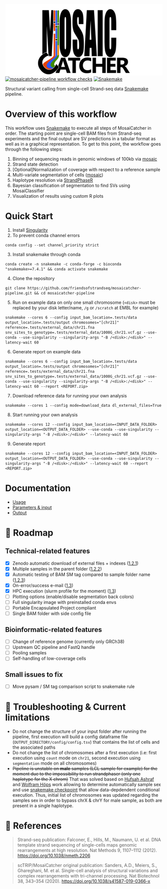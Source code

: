 ![MosaiCatcher](docs/images/mosaic_logo.png)
[![mosaicatcher-pipeline workflow checks](https://github.com/friendsofstrandseq/mosaicatcher-pipeline/actions/workflows/classic_run.yaml/badge.svg)](https://github.com/friendsofstrandseq/mosaicatcher-pipeline/actions/workflows/classic_run.yaml)
[![Snakemake](https://img.shields.io/badge/snakemake-≥7.4.0-brightgreen.svg)](https://snakemake.github.io)

Structural variant calling from single-cell Strand-seq data [Snakemake](https://github.com/snakemake/snakemake) pipeline.


#  Overview of this workflow

This workflow uses [Snakemake](https://github.com/snakemake/snakemake) to
execute all steps of MosaiCatcher in order. The starting point are single-cell
BAM files from Strand-seq experiments and the final output are SV predictions in
a tabular format as well as in a graphical representation. To get to this point,
the workflow goes through the following steps:

  1. Binning of sequencing reads in genomic windows of 100kb via [mosaic](https://github.com/friendsofstrandseq/mosaicatcher)
  2. Strand state detection
  3. [Optional]Normalization of coverage with respect to a reference sample
  4. Multi-variate segmentation of cells ([mosaic](https://github.com/friendsofstrandseq/mosaicatcher))
  5. Haplotype resolution via [StrandPhaseR](https://github.com/daewoooo/StrandPhaseR)
  6. Bayesian classification of segmentation to find SVs using MosaiClassifier
  7. Visualization of results using custom R plots


# Quick Start

1. Install [Singularity](https://www.sylabs.io/guides/3.0/user-guide/) 
2. To prevent conda channel errors
```
conda config --set channel_priority strict
```
3. Install snakemake through conda
```
conda create -n snakemake -c conda-forge -c bioconda "snakemake>=7.4.1" && conda activate snakemake
```
4. Clone the repository 
``` 
git clone https://github.com/friendsofstrandseq/mosaicatcher-pipeline.git && cd mosaicatcher-pipeline
```

5. Run on example data on only one small chromosome (`<disk>` must be replaced by your disk letter/name, `/g` or `/scratch` at EMBL for example)
```
snakemake --cores 6 --config input_bam_location=.tests/data output_location=.tests/output chromosomes="[chr21]" reference=.tests/external_data/chr21.fna snv_sites_to_genotype=.tests/external_data/1000G_chr21.vcf.gz --use-conda --use-singularity --singularity-args "-B /<disk>:/<disk>" --latency-wait 60 
```

6. Generate report on example data
```
snakemake --cores 6 --config input_bam_location=.tests/data output_location=.tests/output chromosomes="[chr21]" reference=.tests/external_data/chr21.fna snv_sites_to_genotype=.tests/external_data/1000G_chr21.vcf.gz --use-conda --use-singularity --singularity-args "-B /<disk>:/<disk>" --latency-wait 60 --report <REPORT.zip>
```

7. Download reference data for running your own analysis

```
snakemake --cores 1 --config mode=download_data dl_external_files=True
```

8. Start running your own analysis
```
snakemake --cores 12 --config input_bam_location=<INPUT_DATA_FOLDER> output_location=<OUTPUT_DATA_FOLDER> --use-conda --use-singularity --singularity-args "-B /<disk>:/<disk>" --latency-wait 60 

```
9. Generate report 
```
snakemake --cores 12 --config input_bam_location=<INPUT_DATA_FOLDER> output_location=<OUTPUT_DATA_FOLDER> --use-conda --use-singularity --singularity-args "-B /<disk>:/<disk>" --latency-wait 60 --report <REPORT.zip>
```




# Documentation

* [Usage](docs/usage.md)
* [Parameters & input](docs/parameters.md)
* [Output](docs/output.md)



# 📆 Roadmap 

## Technical-related features

- [x] Zenodo automatic download of external files + indexes ([1.2.1](https://github.com/friendsofstrandseq/mosaicatcher-pipeline/releases/tag/1.2.1))
- [x] Multiple samples in the parent folder ([1.2.2](https://github.com/friendsofstrandseq/mosaicatcher-pipeline/releases/tag/1.2.2))
- [x] Automatic testing of BAM SM tag compared to sample folder name ([1.2.3](https://github.com/friendsofstrandseq/mosaicatcher-pipeline/releases/tag/1.2.3))
- [x] On-error/success e-mail ([1.3](https://github.com/friendsofstrandseq/mosaicatcher-pipeline/releases/tag/1.3))
- [x] HPC execution (slurm profile for the moment) ([1.3](https://github.com/friendsofstrandseq/mosaicatcher-pipeline/releases/tag/1.3))
- [ ] Plotting options (enable/disable segmentation back colors)
- [ ] Full singularity image with preinstalled conda envs
- [ ] Portable Encapsulated Project compliant
- [ ] Single BAM folder with side config file
## Bioinformatic-related features

- [ ] Change of reference genome (currently only GRCh38)
- [ ] Upstream QC pipeline and FastQ handle
- [ ] Pooling samples
- [ ] Self-handling of low-coverage cells

## Small issues to fix

- [ ] Move pysam / SM tag comparison script to snakemake rule
  

# 🛑 Troubleshooting & Current limitations

- Do not change the structure of your input folder after running the pipeline, first execution will build a config dataframe file (`OUTPUT_DIRECTORY/config/config.tsv`) that contains the list of cells and the associated paths
- Do not change the list of chromosomes after a first execution (i.e: first execution using `count` mode on `chr21`, second execution using `segmentation` mode on all chromosomes)
- ~~Pipeline is unstable on **male** samples (LCL sample for example) for the moment due to the impossibility to run strandphaser (only one haplotype for the X chrom)~~ That was solved based on [Hufsah Ashraf](https://github.com/orgs/friendsofstrandseq/people/Hufsah-Ashraf) and [Wolfram Höps](https://github.com/orgs/friendsofstrandseq/people/WHops) work allowing to determine automatically sample sex and use [snakemake checkpoint](https://snakemake.readthedocs.io/en/stable/snakefiles/rules.html#data-dependent-conditional-execution) that allow data-depdendent conditional execution. Thus, initial list of chromosomes was updated regarding the samples sex in order to bypass chrX & chrY for male sample, as both are present in a single haplotype.  


# 📕 References


> Strand-seq publication: Falconer, E., Hills, M., Naumann, U. et al. DNA template strand sequencing of single-cells maps genomic rearrangements at high resolution. Nat Methods 9, 1107–1112 (2012). https://doi.org/10.1038/nmeth.2206

> scTRIP/MosaiCatcher original publication: Sanders, A.D., Meiers, S., Ghareghani, M. et al. Single-cell analysis of structural variations and complex rearrangements with tri-channel processing. Nat Biotechnol 38, 343–354 (2020). https://doi.org/10.1038/s41587-019-0366-x


